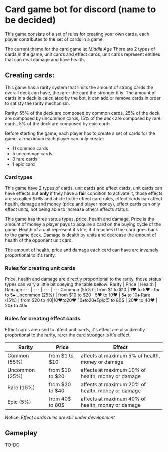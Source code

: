 # Card game bot for discord (name to be decided)
This game consists of a set of rules for creating your own cards,
each player contributes to the set of cards in a game,

The current theme for the card game is: *Middle Age*
There are 2 types of cards in the game, unit cards and effect cards,
unit cards represent entities that can deal damage and have health.

## Creating cards:
This game has a rarity system that limits the amount of strong cards
the overall deck can have, the rarer the card the stronger it is.
The amount of cards in a deck is calculated by the bot, it can add
or remove cards in order to satisfy the rarity mechanism.

Rarity:
55% of the deck are composed by common cards,
25% of the deck are composed by uncommon cards,
15% of the deck are composed by rare cards,
5% of the deck are composed by epic cards.

Before starting the game, each player has to create a set of cards
for the game, at maximum each player can only create:
* 11 common cards
* 5 uncommon cards
* 3 rare cards
* 1 epic card

### Card types
This game have 2 types of cards, unit cards and effect cards,
unit cards can have effects but **only** if they have a
**fair** condition to activate it, those effects are so
called *Skills* and abide to the effect card rules, effect cards
can affect health, damage and money (price and player money),
effect cards can only effect units, not being able to increase
others effects status.

This game has three status types, price, health and damage.
Price is the amount of money a player pays to acquire a card on
the buying cycle of the game.
Health of a unit represent it's life, if it reaches 0 the card
goes back to the game deck.
Damage is dealth by units and decrease the amount of health of
the opponent unit card.

The amount of health, price and damage each card can have are
inversely proportional to it's rarity.

### Rules for creating unit cards
Price, health and damage are directly proportional to the rarity,
those status types can vary a little bit obeying the table bellow:
Rarity | Price | Health | Damage
--- | --- | --- | ---
Common (55%) | from $1 to $10 | 1❤ to 5❤ | 0♠ to 5♠
Uncommon (25%) | from $10 to $20 | 5❤ to 10❤ | 5♠ to 10♠
Rare (15%) | from $20 to $40 | 10❤ to 20❤ | 10♠ to 20♠
Epic (5%) | from 40$ to 80$ | 20❤ to 40❤ | 20♠ to 40♠

### Rules for creating effect cards
Effect cards are used to affect unit cards, it's effect are also
directly proportional to the rarity, rarer the card stronger is it's effect.

Rarity | Price | Effect
--- | --- | ---
Common (55%) | from $1 to $10 | affects at maximum 5% of health, money or damage
Uncommon (25%) | from $10 to $20 | affects at maximum 10% of health, money or damage
Rare (15%) | from $20 to $40 | affects at maximum 20% of health, money or damage
Epic (5%) | from 40$ to 80$ | affects at maximum 40% of health, money or damage

Notice: *Effect cards rules are still under development*

## Gameplay

TO-DO